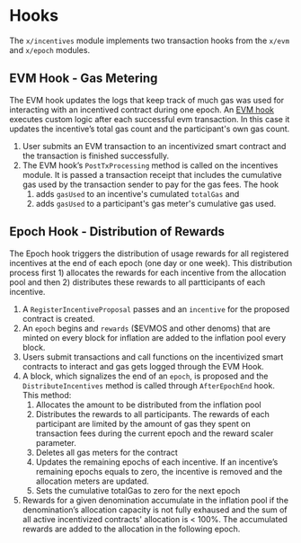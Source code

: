 <!--
order: 5
-->

# Hooks

The `x/incentives` module implements two transaction hooks from the `x/evm` and
`x/epoch` modules.

## EVM Hook - Gas Metering

The EVM hook updates the logs that keep track of much gas was used for
interacting with an incentived contract during one epoch. An
[EVM hook](https://docs.evmos.org/modules/evm/06\_hooks.html) executes custom
logic after each successful evm transaction. In this case it updates the
incentive’s total gas count and the participant's own gas count.

1. User submits an EVM transaction to an incentivized smart contract and the
   transaction is finished successfully.
2. The EVM hook’s `PostTxProcessing` method is called on the incentives module.
   It is passed a transaction receipt that includes the cumulative gas used by
   the transaction sender to pay for the gas fees. The hook
   1. adds `gasUsed` to an incentive's cumulated `totalGas` and
   2. adds `gasUsed` to a participant's gas meter's cumulative gas used.

## Epoch Hook - Distribution of Rewards

The Epoch hook triggers the distribution of usage rewards for all registered
incentives at the end of each epoch (one day or one week). This distribution
process first 1) allocates the rewards for each incentive from the allocation
pool and then 2) distributes these rewards to all partticipants of each
incentive.

1. A `RegisterIncentiveProposal` passes and an `incentive` for the proposed
   contract is created.
2. An `epoch` begins and `rewards` ($EVMOS and other denoms) that are minted on
   every block for inflation are added to the inflation pool every block.
3. Users submit transactions and call functions on the incentivized smart
   contracts to interact and gas gets logged through the EVM Hook.
4. A block, which signalizes the end of an `epoch`, is proposed and the
   `DistributeIncentives` method is called through `AfterEpochEnd` hook. This
   method:
   1. Allocates the amount to be distributed from the inflation pool
   2. Distributes the rewards to all participants. The rewards of each
      participant are limited by the amount of gas they spent on transaction
      fees during the current epoch and the reward scaler parameter.
   3. Deletes all gas meters for the contract
   4. Updates the remaining epochs of each incentive. If an incentive’s
      remaining epochs equals to zero, the incentive is removed and the
      allocation meters are updated.
   5. Sets the cumulative totalGas to zero for the next epoch
5. Rewards for a given denomination accumulate in the inflation pool if the
   denomination’s allocation capacity is not fully exhaused and the sum of all
   active incentivized contracts' allocation is < 100%. The accumulated rewards
   are added to the allocation in the following epoch.
